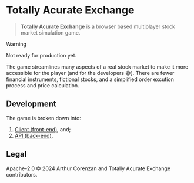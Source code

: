 # Totally Acurate Exchange

> **Totally Acurate Exchange** is a browser based multiplayer stock market simulation game.

> [!WARNING]
> Not ready for production yet.

The game streamlines many aspects of a real stock market to make it more accessible for the player (and for the developers 😅). There are fewer financial instruments, fictional stocks, and a simplified order excution process and price calculation.

## Development

The game is broken down into:

1. [Client (front-end)](./client), and;
2. [API (back-end)](./api).

## Legal

Apache-2.0 ©️ 2024 Arthur Corenzan and Totally Acurate Exchange contributors.
